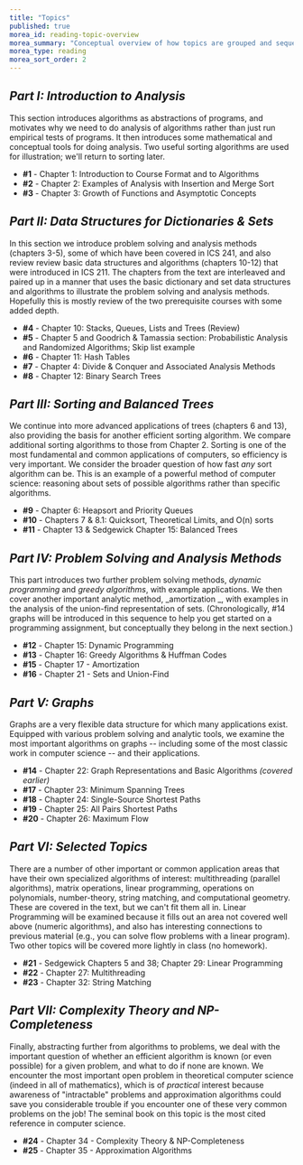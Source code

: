```yaml
---
title: "Topics"
published: true
morea_id: reading-topic-overview
morea_summary: "Conceptual overview of how topics are grouped and sequenced."
morea_type: reading
morea_sort_order: 2
---
```


## _Part I: Introduction to Analysis_

This section introduces algorithms as abstractions of programs, and motivates
why we need to do analysis of algorithms rather than just run empirical tests
of programs. It then introduces some mathematical and conceptual tools for
doing analysis. Two useful sorting algorithms are used for illustration; we'll
return to sorting later.

  * **#1** \- Chapter 1: Introduction to Course Format and to Algorithms 
  * **#2** \- Chapter 2: Examples of Analysis with Insertion and Merge Sort
  * **#3** \- Chapter 3: Growth of Functions and Asymptotic Concepts 

## _Part II: Data Structures for Dictionaries & Sets_

In this section we introduce problem solving and analysis methods (chapters
3-5), some of which have been covered in ICS 241, and also review review basic
data structures and algorithms (chapters 10-12) that were introduced in ICS
211. The chapters from the text are interleaved and paired up in a manner that
uses the basic dictionary and set data structures and algorithms to illustrate
the problem solving and analysis methods. Hopefully this is mostly review of
the two prerequisite courses with some added depth.

  * **#4** \- Chapter 10: Stacks, Queues, Lists and Trees (Review)
  * **#5** \- Chapter 5 and Goodrich & Tamassia section: Probabilistic Analysis and Randomized Algorithms; Skip list example
  * **#6** \- Chapter 11: Hash Tables
  * **#7** \- Chapter 4: Divide & Conquer and Associated Analysis Methods
  * **#8** \- Chapter 12: Binary Search Trees

## _Part III: Sorting and Balanced Trees_

We continue into more advanced applications of trees (chapters 6 and 13), also
providing the basis for another efficient sorting algorithm. We compare
additional sorting algorithms to those from Chapter 2. Sorting is one of the
most fundamental and common applications of computers, so efficiency is very
important. We consider the broader question of how fast _any_ sort algorithm
can be. This is an example of a powerful method of computer science: reasoning
about sets of possible algorithms rather than specific algorithms.

  * **#9** \- Chapter 6: Heapsort and Priority Queues
  * **#10** \- Chapters 7 & 8.1: Quicksort, Theoretical Limits, and O(n) sorts 
  * **#11** \- Chapter 13 & Sedgewick Chapter 15: Balanced Trees 

## _Part IV: Problem Solving and Analysis Methods_

This part introduces two further problem solving methods, _dynamic
programming_ and _greedy algorithms_, with example applications. We then cover
another important analytic method, _amortization _, with examples in the
analysis of the union-find representation of sets. (Chronologically, #14
graphs will be introduced in this sequence to help you get started on a
programming assignment, but conceptually they belong in the next section.)

  * **#12** \- Chapter 15: Dynamic Programming
  * **#13** \- Chapter 16: Greedy Algorithms & Huffman Codes
  * **#15** \- Chapter 17 - Amortization
  * **#16** \- Chapter 21 - Sets and Union-Find

## _Part V: Graphs_

Graphs are a very flexible data structure for which many applications exist.
Equipped with various problem solving and analytic tools, we examine the most
important algorithms on graphs -- including some of the most classic work in
computer science -- and their applications.

  * **#14** \- Chapter 22: Graph Representations and Basic Algorithms _(covered earlier)_
  * **#17** \- Chapter 23: Minimum Spanning Trees 
  * **#18** \- Chapter 24: Single-Source Shortest Paths 
  * **#19** \- Chapter 25: All Pairs Shortest Paths 
  * **#20** \- Chapter 26: Maximum Flow

## _Part VI: Selected Topics_

There are a number of other important or common application areas that have
their own specialized algorithms of interest: multithreading (parallel
algorithms), matrix operations, linear programming, operations on polynomials,
number-theory, string matching, and computational geometry. These are covered
in the text, but we can't fit them all in. Linear Programming will be examined
because it fills out an area not covered well above (numeric algorithms), and
also has interesting connections to previous material (e.g., you can solve
flow problems with a linear program). Two other topics will be covered more
lightly in class (no homework).

  * **#21** \- Sedgewick Chapters 5 and 38; Chapter 29: Linear Programming 
  * **#22** \- Chapter 27: Multithreading 
  * **#23** \- Chapter 32: String Matching 

## _Part VII: Complexity Theory and NP-Completeness_

Finally, abstracting further from algorithms to problems, we deal with the
important question of whether an efficient algorithm is known (or even
possible) for a given problem, and what to do if none are known. We encounter
the most important open problem in theoretical computer science (indeed in all
of mathematics), which is of _practical_ interest because awareness of
"intractable" problems and approximation algorithms could save you
considerable trouble if you encounter one of these very common problems on the
job! The seminal book on this topic is the most cited reference in computer
science.

  * **#24** \- Chapter 34 - Complexity Theory & NP-Completeness
  * **#25** \- Chapter 35 - Approximation Algorithms 

